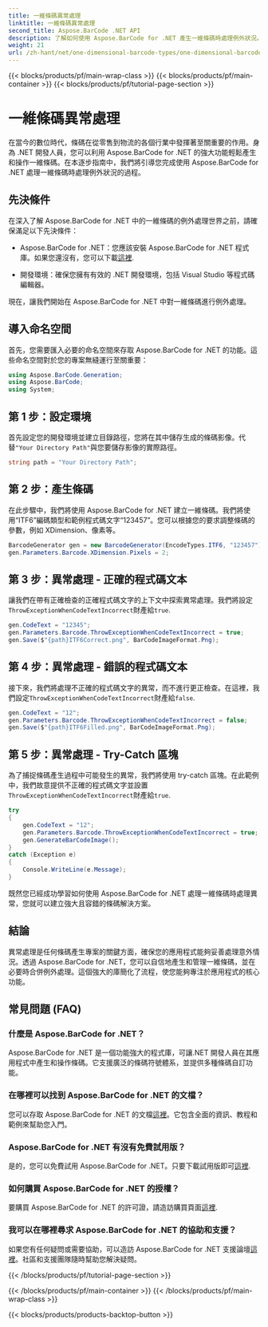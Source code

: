 ```yaml
---
title: 一維條碼異常處理
linktitle: 一維條碼異常處理
second_title: Aspose.BarCode .NET API
description: 了解如何使用 Aspose.BarCode for .NET 產生一維條碼時處理例外狀況。本逐步指南可確保條碼解決方案具有容錯性。現在就開始吧！
weight: 21
url: /zh-hant/net/one-dimensional-barcode-types/one-dimensional-barcode-exception-handling/
---
```


{{< blocks/products/pf/main-wrap-class >}}
{{< blocks/products/pf/main-container >}}
{{< blocks/products/pf/tutorial-page-section >}}

# 一維條碼異常處理


在當今的數位時代，條碼在從零售到物流的各個行業中發揮著至關重要的作用。身為 .NET 開發人員，您可以利用 Aspose.BarCode for .NET 的強大功能輕鬆產生和操作一維條碼。在本逐步指南中，我們將引導您完成使用 Aspose.BarCode for .NET 處理一維條碼時處理例外狀況的過程。

## 先決條件

在深入了解 Aspose.BarCode for .NET 中的一維條碼的例外處理世界之前，請確保滿足以下先決條件：

-  Aspose.BarCode for .NET：您應該安裝 Aspose.BarCode for .NET 程式庫。如果您還沒有，您可以下載[這裡](https://releases.aspose.com/barcode/net/).

- 開發環境：確保您擁有有效的 .NET 開發環境，包括 Visual Studio 等程式碼編輯器。

現在，讓我們開始在 Aspose.BarCode for .NET 中對一維條碼進行例外處理。

## 導入命名空間

首先，您需要匯入必要的命名空間來存取 Aspose.BarCode for .NET 的功能。這些命名空間對於您的專案無縫運行至關重要：

```csharp
using Aspose.BarCode.Generation;
using Aspose.BarCode;
using System;
```

## 第 1 步：設定環境

首先設定您的開發環境並建立目錄路徑，您將在其中儲存生成的條碼影像。代替`"Your Directory Path"`與您要儲存影像的實際路徑。

```csharp
string path = "Your Directory Path";
```

## 第 2 步：產生條碼

在此步驟中，我們將使用 Aspose.BarCode for .NET 建立一維條碼。我們將使用“ITF6”編碼類型和範例程式碼文字“123457”。您可以根據您的要求調整條碼的參數，例如 XDimension、像素等。

```csharp
BarcodeGenerator gen = new BarcodeGenerator(EncodeTypes.ITF6, "123457");
gen.Parameters.Barcode.XDimension.Pixels = 2;
```

## 第 3 步：異常處理 - 正確的程式碼文本

讓我們在帶有正確檢查的正確程式碼文字的上下文中探索異常處理。我們將設定`ThrowExceptionWhenCodeTextIncorrect`財產給`true`.

```csharp
gen.CodeText = "12345";
gen.Parameters.Barcode.ThrowExceptionWhenCodeTextIncorrect = true;
gen.Save($"{path}ITF6Correct.png", BarCodeImageFormat.Png);
```

## 第 4 步：異常處理 - 錯誤的程式碼文本

接下來，我們將處理不正確的程式碼文字的異常，而不進行更正檢查。在這裡，我們設定`ThrowExceptionWhenCodeTextIncorrect`財產給`false`.

```csharp
gen.CodeText = "12";
gen.Parameters.Barcode.ThrowExceptionWhenCodeTextIncorrect = false;
gen.Save($"{path}ITF6Filled.png", BarCodeImageFormat.Png);
```

## 第 5 步：異常處理 - Try-Catch 區塊

為了捕捉條碼產生過程中可能發生的異常，我們將使用 try-catch 區塊。在此範例中，我們故意提供不正確的程式碼文字並設置`ThrowExceptionWhenCodeTextIncorrect`財產給`true`.

```csharp
try
{
    gen.CodeText = "12";
    gen.Parameters.Barcode.ThrowExceptionWhenCodeTextIncorrect = true;
    gen.GenerateBarCodeImage();
}
catch (Exception e)
{
    Console.WriteLine(e.Message);
}
```

既然您已經成功學習如何使用 Aspose.BarCode for .NET 處理一維條碼時處理異常，您就可以建立強大且容錯的條碼解決方案。

## 結論

異常處理是任何條碼產生專案的關鍵方面，確保您的應用程式能夠妥善處理意外情況。透過 Aspose.BarCode for .NET，您可以自信地產生和管理一維條碼，並在必要時合併例外處理。這個強大的庫簡化了流程，使您能夠專注於應用程式的核心功能。

## 常見問題 (FAQ)

### 什麼是 Aspose.BarCode for .NET？
Aspose.BarCode for .NET 是一個功能強大的程式庫，可讓.NET 開發人員在其應用程式中產生和操作條碼。它支援廣泛的條碼符號體系，並提供多種條碼自訂功能。

### 在哪裡可以找到 Aspose.BarCode for .NET 的文檔？
您可以存取 Aspose.BarCode for .NET 的文檔[這裡](https://reference.aspose.com/barcode/net/)。它包含全面的資訊、教程和範例來幫助您入門。

### Aspose.BarCode for .NET 有沒有免費試用版？
是的，您可以免費試用 Aspose.BarCode for .NET。只要下載試用版即可[這裡](https://releases.aspose.com/).

### 如何購買 Aspose.BarCode for .NET 的授權？
要購買 Aspose.BarCode for .NET 的許可證，請造訪購買頁面[這裡](https://purchase.aspose.com/buy).

### 我可以在哪裡尋求 Aspose.BarCode for .NET 的協助和支援？
如果您有任何疑問或需要協助，可以造訪 Aspose.BarCode for .NET 支援論壇[這裡](https://forum.aspose.com/c/barcode/13)。社區和支援團隊隨時幫助您解決疑問。

{{< /blocks/products/pf/tutorial-page-section >}}

{{< /blocks/products/pf/main-container >}}
{{< /blocks/products/pf/main-wrap-class >}}

{{< blocks/products/products-backtop-button >}}
